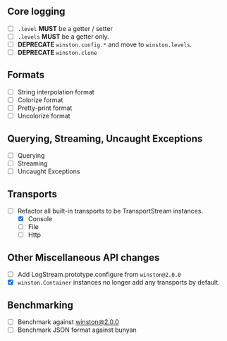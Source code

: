 
## Core logging

- [ ] `.level` **MUST** be a getter / setter
- [ ] `.levels` **MUST** be a getter only.
- [ ] **DEPRECATE** `winston.config.*` and move to `winston.levels`.
- [ ] **DEPRECATE** `winston.clone`

## Formats

- [ ] String interpolation format
- [ ] Colorize format
- [ ] Pretty-print format
- [ ] Uncolorize format

## Querying, Streaming, Uncaught Exceptions

- [ ] Querying
- [ ] Streaming
- [ ] Uncaught Exceptions

## Transports

- [ ] Refactor all built-in transports to be TransportStream instances.
  - [x] Console
  - [ ] File
  - [ ] Http

## Other Miscellaneous API changes

- [ ] Add LogStream.prototype.configure from `winston@2.0.0`
- [x] `winston.Container` instances no longer add any transports by default.

## Benchmarking

- [ ] Benchmark against winston@2.0.0
- [ ] Benchmark JSON format against bunyan
